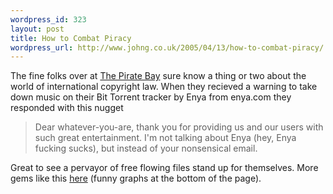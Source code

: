 ```yaml
--- 
wordpress_id: 323
layout: post
title: How to Combat Piracy
wordpress_url: http://www.johng.co.uk/2005/04/13/how-to-combat-piracy/
---
```

The fine folks over at <a href="http://www.thepiratebay.org/">The Pirate Bay</a> sure know a thing or two about the world of international copyright law. When they recieved a warning to take down music on their Bit Torrent tracker by Enya from enya.com they responded with this nugget

> Dear whatever-you-are, thank you for providing us and our users with such great entertainment. I'm not talking about Enya (hey, Enya fucking sucks), but instead of your nonsensical email.

Great to see a pervayor of free flowing files stand up for themselves. More gems like this <a href="http://static.thepiratebay.org/legal/">here</a> (funny graphs at the bottom of the page).
